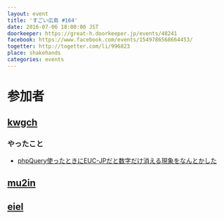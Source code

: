 ```yaml
---
layout: event
title: 'すごい広島 #164'
date: 2016-07-06 18:00:00 JST
doorkeeper: https://great-h.doorkeeper.jp/events/48241
facebook: https://www.facebook.com/events/1549786568664453/
togetter: http://togetter.com/li/996823
place: shakehands
categories: events
---
```


# 参加者


## [kwgch](https://github.com/kwgch)

### やったこと

* [phpQuery使ったときにEUC-JPだと数字だけ消える現象をなんとかした](http://qiita.com/kwgch/items/43edc68f9df7881a9eea)


## [mu2in](http://twitter.com/mu2in)


## [eiel](http://eiel.info/)
